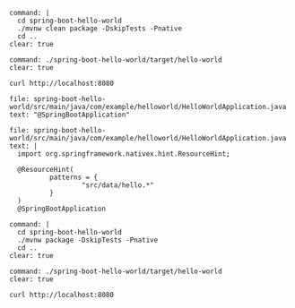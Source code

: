 

```terminal:execute
command: |
  cd spring-boot-hello-world
  ./mvnw clean package -DskipTests -Pnative
  cd ..
clear: true
```

```terminal:execute
command: ./spring-boot-hello-world/target/hello-world 
clear: true
```

```execute-2
curl http://localhost:8080
```

```editor:select-matching-text
file: spring-boot-hello-world/src/main/java/com/example/helloworld/HelloWorldApplication.java
text: "@SpringBootApplication"
```


```editor:replace-text-selection
file: spring-boot-hello-world/src/main/java/com/example/helloworld/HelloWorldApplication.java
text: |
  import org.springframework.nativex.hint.ResourceHint;

  @ResourceHint(
          patterns = {
                  "src/data/hello.*"
          }
  )
  @SpringBootApplication
```

```terminal:execute
command: |
  cd spring-boot-hello-world
  ./mvnw package -DskipTests -Pnative
  cd ..
clear: true
```

```terminal:execute
command: ./spring-boot-hello-world/target/hello-world 
clear: true
```

```execute-2
curl http://localhost:8080
```